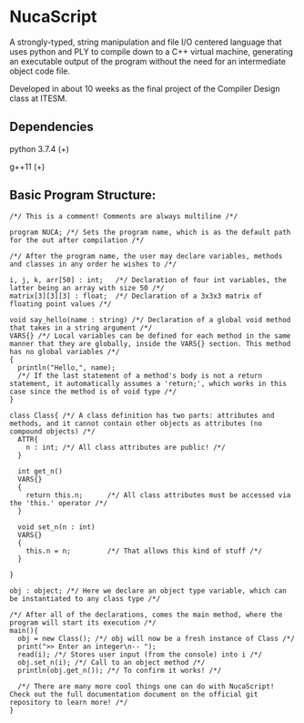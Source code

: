 # NucaScript

A strongly-typed, string manipulation and file I/O centered language that uses python and PLY to compile down to a C++ virtual machine, generating an executable output of the program without the need for an intermediate object code file.

Developed in about 10 weeks as the final project of the Compiler Design class at ITESM.

## Dependencies

python 3.7.4 (+)

g++11 (+)

## **Basic Program Structure:**

    /*/ This is a comment! Comments are always multiline /*/

    program NUCA; /*/ Sets the program name, which is as the default path for the out after compilation /*/

    /*/ After the program name, the user may declare variables, methods and classes in any order he wishes to /*/

    i, j, k, arr[50] : int;   /*/ Declaration of four int variables, the latter being an array with size 50 /*/
    matrix[3][3][3] : float;  /*/ Declaration of a 3x3x3 matrix of floating point values /*/

    void say_hello(name : string) /*/ Declaration of a global void method that takes in a string argument /*/
    VARS{} /*/ Local variables can be defined for each method in the same manner that they are globally, inside the VARS{} section. This method has no global variables /*/
    {
      println("Hello,", name);
      /*/ If the last statement of a method's body is not a return statement, it automatically assumes a 'return;', which works in this case since the method is of void type /*/
    }

    class Class{ /*/ A class definition has two parts: attributes and methods, and it cannot contain other objects as attributes (no compound objects) /*/
      ATTR{
        n : int; /*/ All class attributes are public! /*/
      }

      int get_n()
      VARS{}
      {
        return this.n;      /*/ All class attributes must be accessed via the 'this.' operator /*/
      }

      void set_n(n : int)
      VARS{}
      {
        this.n = n;         /*/ That allows this kind of stuff /*/
      }

    }

    obj : object; /*/ Here we declare an object type variable, which can be instantiated to any class type /*/

    /*/ After all of the declarations, comes the main method, where the program will start its execution /*/
    main(){
      obj = new Class(); /*/ obj will now be a fresh instance of Class /*/
      print(">> Enter an integer\n-- ");
      read(i); /*/ Stores user input (from the console) into i /*/
      obj.set_n(i); /*/ Call to an object method /*/
      println(obj.get_n()); /*/ To confirm it works! /*/

      /*/ There are many more cool things one can do with NucaScript! Check out the full documentation document on the official git repository to learn more! /*/
    }
